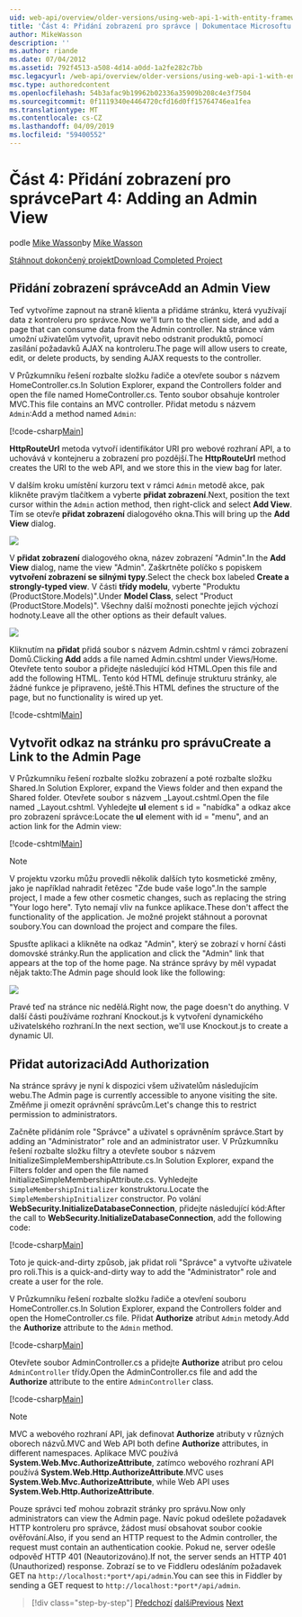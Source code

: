 ```yaml
---
uid: web-api/overview/older-versions/using-web-api-1-with-entity-framework-5/using-web-api-with-entity-framework-part-4
title: 'Část 4: Přidání zobrazení pro správce | Dokumentace Microsoftu'
author: MikeWasson
description: ''
ms.author: riande
ms.date: 07/04/2012
ms.assetid: 792f4513-a508-4d14-a0dd-1a2fe282c7bb
msc.legacyurl: /web-api/overview/older-versions/using-web-api-1-with-entity-framework-5/using-web-api-with-entity-framework-part-4
msc.type: authoredcontent
ms.openlocfilehash: 54b3afac9b19962b02336a35909b208c4e3f7504
ms.sourcegitcommit: 0f1119340e4464720cfd16d0ff15764746ea1fea
ms.translationtype: MT
ms.contentlocale: cs-CZ
ms.lasthandoff: 04/09/2019
ms.locfileid: "59400552"
---
```

# <a name="part-4-adding-an-admin-view"></a><span data-ttu-id="b5622-102">Část 4: Přidání zobrazení pro správce</span><span class="sxs-lookup"><span data-stu-id="b5622-102">Part 4: Adding an Admin View</span></span>

<span data-ttu-id="b5622-103">podle [Mike Wasson](https://github.com/MikeWasson)</span><span class="sxs-lookup"><span data-stu-id="b5622-103">by [Mike Wasson](https://github.com/MikeWasson)</span></span>

[<span data-ttu-id="b5622-104">Stáhnout dokončený projekt</span><span class="sxs-lookup"><span data-stu-id="b5622-104">Download Completed Project</span></span>](http://code.msdn.microsoft.com/ASP-NET-Web-API-with-afa30545)

## <a name="add-an-admin-view"></a><span data-ttu-id="b5622-105">Přidání zobrazení správce</span><span class="sxs-lookup"><span data-stu-id="b5622-105">Add an Admin View</span></span>

<span data-ttu-id="b5622-106">Teď vytvoříme zapnout na straně klienta a přidáme stránku, která využívají data z kontroleru pro správce.</span><span class="sxs-lookup"><span data-stu-id="b5622-106">Now we'll turn to the client side, and add a page that can consume data from the Admin controller.</span></span> <span data-ttu-id="b5622-107">Na stránce vám umožní uživatelům vytvořit, upravit nebo odstranit produktů, pomocí zasílání požadavků AJAX na kontroleru.</span><span class="sxs-lookup"><span data-stu-id="b5622-107">The page will allow users to create, edit, or delete products, by sending AJAX requests to the controller.</span></span>

<span data-ttu-id="b5622-108">V Průzkumníku řešení rozbalte složku řadiče a otevřete soubor s názvem HomeController.cs.</span><span class="sxs-lookup"><span data-stu-id="b5622-108">In Solution Explorer, expand the Controllers folder and open the file named HomeController.cs.</span></span> <span data-ttu-id="b5622-109">Tento soubor obsahuje kontroler MVC.</span><span class="sxs-lookup"><span data-stu-id="b5622-109">This file contains an MVC controller.</span></span> <span data-ttu-id="b5622-110">Přidat metodu s názvem `Admin`:</span><span class="sxs-lookup"><span data-stu-id="b5622-110">Add a method named `Admin`:</span></span>

[!code-csharp[Main](using-web-api-with-entity-framework-part-4/samples/sample1.cs)]

<span data-ttu-id="b5622-111">**HttpRouteUrl** metoda vytvoří identifikátor URI pro webové rozhraní API, a to uchovává v kontejneru a zobrazení pro pozdější.</span><span class="sxs-lookup"><span data-stu-id="b5622-111">The **HttpRouteUrl** method creates the URI to the web API, and we store this in the view bag for later.</span></span>

<span data-ttu-id="b5622-112">V dalším kroku umístění kurzoru text v rámci `Admin` metodě akce, pak klikněte pravým tlačítkem a vyberte **přidat zobrazení**.</span><span class="sxs-lookup"><span data-stu-id="b5622-112">Next, position the text cursor within the `Admin` action method, then right-click and select **Add View**.</span></span> <span data-ttu-id="b5622-113">Tím se otevře **přidat zobrazení** dialogového okna.</span><span class="sxs-lookup"><span data-stu-id="b5622-113">This will bring up the **Add View** dialog.</span></span>

![](using-web-api-with-entity-framework-part-4/_static/image1.png)

<span data-ttu-id="b5622-114">V **přidat zobrazení** dialogového okna, název zobrazení "Admin".</span><span class="sxs-lookup"><span data-stu-id="b5622-114">In the **Add View** dialog, name the view "Admin".</span></span> <span data-ttu-id="b5622-115">Zaškrtněte políčko s popiskem **vytvoření zobrazení se silnými typy**.</span><span class="sxs-lookup"><span data-stu-id="b5622-115">Select the check box labeled **Create a strongly-typed view**.</span></span> <span data-ttu-id="b5622-116">V části **třídy modelu**, vyberte "Produktu (ProductStore.Models)".</span><span class="sxs-lookup"><span data-stu-id="b5622-116">Under **Model Class**, select "Product (ProductStore.Models)".</span></span> <span data-ttu-id="b5622-117">Všechny další možnosti ponechte jejich výchozí hodnoty.</span><span class="sxs-lookup"><span data-stu-id="b5622-117">Leave all the other options as their default values.</span></span>

![](using-web-api-with-entity-framework-part-4/_static/image2.png)

<span data-ttu-id="b5622-118">Kliknutím na **přidat** přidá soubor s názvem Admin.cshtml v rámci zobrazení Domů.</span><span class="sxs-lookup"><span data-stu-id="b5622-118">Clicking **Add** adds a file named Admin.cshtml under Views/Home.</span></span> <span data-ttu-id="b5622-119">Otevřete tento soubor a přidejte následující kód HTML.</span><span class="sxs-lookup"><span data-stu-id="b5622-119">Open this file and add the following HTML.</span></span> <span data-ttu-id="b5622-120">Tento kód HTML definuje strukturu stránky, ale žádné funkce je připraveno, ještě.</span><span class="sxs-lookup"><span data-stu-id="b5622-120">This HTML defines the structure of the page, but no functionality is wired up yet.</span></span>

[!code-cshtml[Main](using-web-api-with-entity-framework-part-4/samples/sample2.cshtml)]

## <a name="create-a-link-to-the-admin-page"></a><span data-ttu-id="b5622-121">Vytvořit odkaz na stránku pro správu</span><span class="sxs-lookup"><span data-stu-id="b5622-121">Create a Link to the Admin Page</span></span>

<span data-ttu-id="b5622-122">V Průzkumníku řešení rozbalte složku zobrazení a poté rozbalte složku Shared.</span><span class="sxs-lookup"><span data-stu-id="b5622-122">In Solution Explorer, expand the Views folder and then expand the Shared folder.</span></span> <span data-ttu-id="b5622-123">Otevřete soubor s názvem \_Layout.cshtml.</span><span class="sxs-lookup"><span data-stu-id="b5622-123">Open the file named \_Layout.cshtml.</span></span> <span data-ttu-id="b5622-124">Vyhledejte **ul** element s id = "nabídka" a odkaz akce pro zobrazení správce:</span><span class="sxs-lookup"><span data-stu-id="b5622-124">Locate the **ul** element with id = "menu", and an action link for the Admin view:</span></span>

[!code-cshtml[Main](using-web-api-with-entity-framework-part-4/samples/sample3.cshtml)]

> [!NOTE]
> <span data-ttu-id="b5622-125">V projektu vzorku můžu provedli několik dalších tyto kosmetické změny, jako je například nahradit řetězec "Zde bude vaše logo".</span><span class="sxs-lookup"><span data-stu-id="b5622-125">In the sample project, I made a few other cosmetic changes, such as replacing the string "Your logo here".</span></span> <span data-ttu-id="b5622-126">Tyto nemají vliv na funkce aplikace.</span><span class="sxs-lookup"><span data-stu-id="b5622-126">These don't affect the functionality of the application.</span></span> <span data-ttu-id="b5622-127">Je možné projekt stáhnout a porovnat soubory.</span><span class="sxs-lookup"><span data-stu-id="b5622-127">You can download the project and compare the files.</span></span>


<span data-ttu-id="b5622-128">Spusťte aplikaci a klikněte na odkaz "Admin", který se zobrazí v horní části domovské stránky.</span><span class="sxs-lookup"><span data-stu-id="b5622-128">Run the application and click the "Admin" link that appears at the top of the home page.</span></span> <span data-ttu-id="b5622-129">Na stránce správy by měl vypadat nějak takto:</span><span class="sxs-lookup"><span data-stu-id="b5622-129">The Admin page should look like the following:</span></span>

![](using-web-api-with-entity-framework-part-4/_static/image3.png)

<span data-ttu-id="b5622-130">Pravé teď na stránce nic nedělá.</span><span class="sxs-lookup"><span data-stu-id="b5622-130">Right now, the page doesn't do anything.</span></span> <span data-ttu-id="b5622-131">V další části používáme rozhraní Knockout.js k vytvoření dynamického uživatelského rozhraní.</span><span class="sxs-lookup"><span data-stu-id="b5622-131">In the next section, we'll use Knockout.js to create a dynamic UI.</span></span>

## <a name="add-authorization"></a><span data-ttu-id="b5622-132">Přidat autorizaci</span><span class="sxs-lookup"><span data-stu-id="b5622-132">Add Authorization</span></span>

<span data-ttu-id="b5622-133">Na stránce správy je nyní k dispozici všem uživatelům následujícím webu.</span><span class="sxs-lookup"><span data-stu-id="b5622-133">The Admin page is currently accessible to anyone visiting the site.</span></span> <span data-ttu-id="b5622-134">Změňme ji omezit oprávnění správcům.</span><span class="sxs-lookup"><span data-stu-id="b5622-134">Let's change this to restrict permission to administrators.</span></span>

<span data-ttu-id="b5622-135">Začněte přidáním role "Správce" a uživatel s oprávněním správce.</span><span class="sxs-lookup"><span data-stu-id="b5622-135">Start by adding an "Administrator" role and an administrator user.</span></span> <span data-ttu-id="b5622-136">V Průzkumníku řešení rozbalte složku filtry a otevřete soubor s názvem InitializeSimpleMembershipAttribute.cs.</span><span class="sxs-lookup"><span data-stu-id="b5622-136">In Solution Explorer, expand the Filters folder and open the file named InitializeSimpleMembershipAttribute.cs.</span></span> <span data-ttu-id="b5622-137">Vyhledejte `SimpleMembershipInitializer` konstruktoru.</span><span class="sxs-lookup"><span data-stu-id="b5622-137">Locate the `SimpleMembershipInitializer` constructor.</span></span> <span data-ttu-id="b5622-138">Po volání **WebSecurity.InitializeDatabaseConnection**, přidejte následující kód:</span><span class="sxs-lookup"><span data-stu-id="b5622-138">After the call to **WebSecurity.InitializeDatabaseConnection**, add the following code:</span></span>

[!code-csharp[Main](using-web-api-with-entity-framework-part-4/samples/sample4.cs)]

<span data-ttu-id="b5622-139">Toto je quick-and-dirty způsob, jak přidat roli "Správce" a vytvořte uživatele pro roli.</span><span class="sxs-lookup"><span data-stu-id="b5622-139">This is a quick-and-dirty way to add the "Administrator" role and create a user for the role.</span></span>

<span data-ttu-id="b5622-140">V Průzkumníku řešení rozbalte složku řadiče a otevření souboru HomeController.cs.</span><span class="sxs-lookup"><span data-stu-id="b5622-140">In Solution Explorer, expand the Controllers folder and open the HomeController.cs file.</span></span> <span data-ttu-id="b5622-141">Přidat **Authorize** atribut `Admin` metody.</span><span class="sxs-lookup"><span data-stu-id="b5622-141">Add the **Authorize** attribute to the `Admin` method.</span></span>

[!code-csharp[Main](using-web-api-with-entity-framework-part-4/samples/sample5.cs)]

<span data-ttu-id="b5622-142">Otevřete soubor AdminController.cs a přidejte **Authorize** atribut pro celou `AdminController` třídy.</span><span class="sxs-lookup"><span data-stu-id="b5622-142">Open the AdminController.cs file and add the **Authorize** attribute to the entire `AdminController` class.</span></span>

[!code-csharp[Main](using-web-api-with-entity-framework-part-4/samples/sample6.cs)]

> [!NOTE]
> <span data-ttu-id="b5622-143">MVC a webového rozhraní API, jak definovat **Authorize** atributy v různých oborech názvů.</span><span class="sxs-lookup"><span data-stu-id="b5622-143">MVC and Web API both define **Authorize** attributes, in different namespaces.</span></span> <span data-ttu-id="b5622-144">Aplikace MVC používá **System.Web.Mvc.AuthorizeAttribute**, zatímco webového rozhraní API používá **System.Web.Http.AuthorizeAttribute**.</span><span class="sxs-lookup"><span data-stu-id="b5622-144">MVC uses **System.Web.Mvc.AuthorizeAttribute**, while Web API uses **System.Web.Http.AuthorizeAttribute**.</span></span>


<span data-ttu-id="b5622-145">Pouze správci teď mohou zobrazit stránky pro správu.</span><span class="sxs-lookup"><span data-stu-id="b5622-145">Now only administrators can view the Admin page.</span></span> <span data-ttu-id="b5622-146">Navíc pokud odešlete požadavek HTTP kontroleru pro správce, žádost musí obsahovat soubor cookie ověřování.</span><span class="sxs-lookup"><span data-stu-id="b5622-146">Also, if you send an HTTP request to the Admin controller, the request must contain an authentication cookie.</span></span> <span data-ttu-id="b5622-147">Pokud ne, server odešle odpověď HTTP 401 (Neautorizováno).</span><span class="sxs-lookup"><span data-stu-id="b5622-147">If not, the server sends an HTTP 401 (Unauthorized) response.</span></span> <span data-ttu-id="b5622-148">Zobrazí se to ve Fiddleru odesláním požadavek GET na `http://localhost:*port*/api/admin`.</span><span class="sxs-lookup"><span data-stu-id="b5622-148">You can see this in Fiddler by sending a GET request to `http://localhost:*port*/api/admin`.</span></span>

> [!div class="step-by-step"]
> <span data-ttu-id="b5622-149">[Předchozí](using-web-api-with-entity-framework-part-3.md)
> [další](using-web-api-with-entity-framework-part-5.md)</span><span class="sxs-lookup"><span data-stu-id="b5622-149">[Previous](using-web-api-with-entity-framework-part-3.md)
[Next](using-web-api-with-entity-framework-part-5.md)</span></span>
